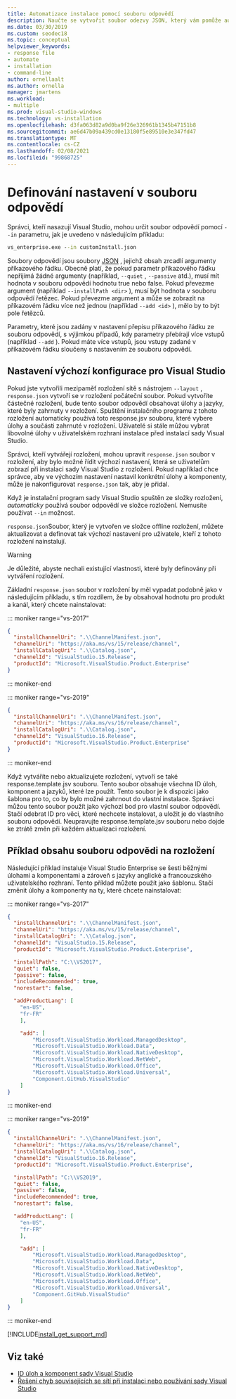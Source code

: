 ```yaml
---
title: Automatizace instalace pomocí souboru odpovědí
description: Naučte se vytvořit soubor odezvy JSON, který vám pomůže automatizovat instalaci sady Visual Studio.
ms.date: 03/30/2019
ms.custom: seodec18
ms.topic: conceptual
helpviewer_keywords:
- response file
- automate
- installation
- command-line
author: ornellaalt
ms.author: ornella
manager: jmartens
ms.workload:
- multiple
ms.prod: visual-studio-windows
ms.technology: vs-installation
ms.openlocfilehash: d3fa063d82a9d0ba9f26e326961b1345b47151b8
ms.sourcegitcommit: ae6d47b09a439cd0e13180f5e89510e3e347fd47
ms.translationtype: MT
ms.contentlocale: cs-CZ
ms.lasthandoff: 02/08/2021
ms.locfileid: "99868725"
---
```

# <a name="how-to-define-settings-in-a-response-file"></a>Definování nastavení v souboru odpovědí

Správci, kteří nasazují Visual Studio, mohou určit soubor odpovědí pomocí `--in` parametru, jak je uvedeno v následujícím příkladu:

```cmd
vs_enterprise.exe --in customInstall.json
```

Soubory odpovědí jsou soubory [JSON](http://json-schema.org/) , jejichž obsah zrcadlí argumenty příkazového řádku.  Obecně platí, že pokud parametr příkazového řádku nepřijímá žádné argumenty (například, `--quiet` , `--passive` atd.), musí mít hodnota v souboru odpovědí hodnotu true nebo false.  Pokud převezme argument (například `--installPath <dir>` ), musí být hodnota v souboru odpovědí řetězec.  Pokud převezme argument a může se zobrazit na příkazovém řádku více než jednou (například `--add <id>` ), mělo by to být pole řetězců.

Parametry, které jsou zadány v nastavení přepisu příkazového řádku ze souboru odpovědí, s výjimkou případů, kdy parametry přebírají více vstupů (například `--add` ). Pokud máte více vstupů, jsou vstupy zadané v příkazovém řádku sloučeny s nastavením ze souboru odpovědí.

## <a name="setting-a-default-configuration-for-visual-studio"></a>Nastavení výchozí konfigurace pro Visual Studio

Pokud jste vytvořili mezipaměť rozložení sítě s nástrojem `--layout` , `response.json` vytvoří se v rozložení počáteční soubor. Pokud vytvoříte částečné rozložení, bude tento soubor odpovědí obsahovat úlohy a jazyky, které byly zahrnuty v rozložení.  Spuštění instalačního programu z tohoto rozložení automaticky používá toto response.jsv souboru, které vybere úlohy a součásti zahrnuté v rozložení.  Uživatelé si stále můžou vybrat libovolné úlohy v uživatelském rozhraní instalace před instalací sady Visual Studio.

Správci, kteří vytvářejí rozložení, mohou upravit `response.json` soubor v rozložení, aby bylo možné řídit výchozí nastavení, která se uživatelům zobrazí při instalaci sady Visual Studio z rozložení.  Pokud například chce správce, aby ve výchozím nastavení nastavil konkrétní úlohy a komponenty, může je nakonfigurovat `response.json` tak, aby je přidal.

Když je instalační program sady Visual Studio spuštěn ze složky rozložení, _automaticky_ používá soubor odpovědí ve složce rozložení.  Nemusíte používat `--in` možnost.

`response.json`Soubor, který je vytvořen ve složce offline rozložení, můžete aktualizovat a definovat tak výchozí nastavení pro uživatele, kteří z tohoto rozložení nainstalují.

> [!WARNING]
> Je důležité, abyste nechali existující vlastnosti, které byly definovány při vytváření rozložení.

Základní `response.json` soubor v rozložení by měl vypadat podobně jako v následujícím příkladu, s tím rozdílem, že by obsahoval hodnotu pro produkt a kanál, který chcete nainstalovat:

::: moniker range="vs-2017"

```json
{
  "installChannelUri": ".\\ChannelManifest.json",
  "channelUri": "https://aka.ms/vs/15/release/channel",
  "installCatalogUri": ".\\Catalog.json",
  "channelId": "VisualStudio.15.Release",
  "productId": "Microsoft.VisualStudio.Product.Enterprise"
}
```

::: moniker-end

::: moniker range="vs-2019"

```json
{
  "installChannelUri": ".\\ChannelManifest.json",
  "channelUri": "https://aka.ms/vs/16/release/channel",
  "installCatalogUri": ".\\Catalog.json",
  "channelId": "VisualStudio.16.Release",
  "productId": "Microsoft.VisualStudio.Product.Enterprise"
}
```

::: moniker-end

Když vytváříte nebo aktualizujete rozložení, vytvoří se také response.template.jsv souboru.  Tento soubor obsahuje všechna ID úloh, komponent a jazyků, které lze použít.  Tento soubor je k dispozici jako šablona pro to, co by bylo možné zahrnout do vlastní instalace.  Správci můžou tento soubor použít jako výchozí bod pro vlastní soubor odpovědí.  Stačí odebrat ID pro věci, které nechcete instalovat, a uložit je do vlastního souboru odpovědí.  Neupravujte response.template.jsv souboru nebo dojde ke ztrátě změn při každém aktualizaci rozložení.

## <a name="example-layout-response-file-content"></a>Příklad obsahu souboru odpovědi na rozložení

Následující příklad instaluje Visual Studio Enterprise se šesti běžnými úlohami a komponentami a zároveň s jazyky anglické a francouzského uživatelského rozhraní. Tento příklad můžete použít jako šablonu. Stačí změnit úlohy a komponenty na ty, které chcete nainstalovat:

::: moniker range="vs-2017"

```json
{
  "installChannelUri": ".\\ChannelManifest.json",
  "channelUri": "https://aka.ms/vs/15/release/channel",
  "installCatalogUri": ".\\Catalog.json",
  "channelId": "VisualStudio.15.Release",
  "productId": "Microsoft.VisualStudio.Product.Enterprise",

  "installPath": "C:\\VS2017",
  "quiet": false,
  "passive": false,
  "includeRecommended": true,
  "norestart": false,

  "addProductLang": [
    "en-US",
    "fr-FR"
    ],

    "add": [
        "Microsoft.VisualStudio.Workload.ManagedDesktop",
        "Microsoft.VisualStudio.Workload.Data",
        "Microsoft.VisualStudio.Workload.NativeDesktop",
        "Microsoft.VisualStudio.Workload.NetWeb",
        "Microsoft.VisualStudio.Workload.Office",
        "Microsoft.VisualStudio.Workload.Universal",
        "Component.GitHub.VisualStudio"
    ]
}
```

::: moniker-end

::: moniker range="vs-2019"

```json
{
  "installChannelUri": ".\\ChannelManifest.json",
  "channelUri": "https://aka.ms/vs/16/release/channel",
  "installCatalogUri": ".\\Catalog.json",
  "channelId": "VisualStudio.16.Release",
  "productId": "Microsoft.VisualStudio.Product.Enterprise",

  "installPath": "C:\\VS2019",
  "quiet": false,
  "passive": false,
  "includeRecommended": true,
  "norestart": false,

  "addProductLang": [
    "en-US",
    "fr-FR"
    ],

    "add": [
        "Microsoft.VisualStudio.Workload.ManagedDesktop",
        "Microsoft.VisualStudio.Workload.Data",
        "Microsoft.VisualStudio.Workload.NativeDesktop",
        "Microsoft.VisualStudio.Workload.NetWeb",
        "Microsoft.VisualStudio.Workload.Office",
        "Microsoft.VisualStudio.Workload.Universal",
        "Component.GitHub.VisualStudio"
    ]
}
```

::: moniker-end

[!INCLUDE[install_get_support_md](includes/install_get_support_md.md)]

## <a name="see-also"></a>Viz také

* [ID úloh a komponent sady Visual Studio](workload-and-component-ids.md)
* [Řešení chyb souvisejících se sítí při instalaci nebo používání sady Visual Studio](troubleshooting-network-related-errors-in-visual-studio.md)
